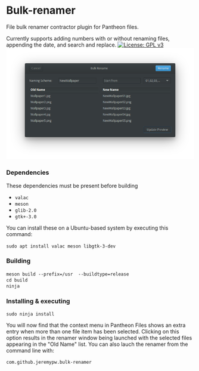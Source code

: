 # Bulk-renamer
File bulk renamer contractor plugin for Pantheon files.

Currently supports adding numbers with or without renaming files, appending the date, and search and replace.
[![License: GPL v3](https://img.shields.io/badge/License-GPL%20v3-blue.svg)](http://www.gnu.org/licenses/gpl-3.0)
![Screenshot](/data/Screenshot.png?raw=true "Screenshot")

### Dependencies
These dependencies must be present before building
 - `valac`
 - `meson`
 - `glib-2.0`
 - `gtk+-3.0`

 You can install these on a Ubuntu-based system by executing this command:

 `sudo apt install valac meson libgtk-3-dev`

### Building
```
meson build --prefix=/usr  --buildtype=release
cd build
ninja
```

### Installing & executing
```
sudo ninja install
```

You will now find that the context menu in Pantheon Files shows an extra entry when more than one file item
has been selected. Clicking on this option results in the renamer window being launched with the selected files
appearing in the "Old Name" list.  You can also lauch the renamer from the command line with:
```
com.github.jeremypw.bulk-renamer
```

